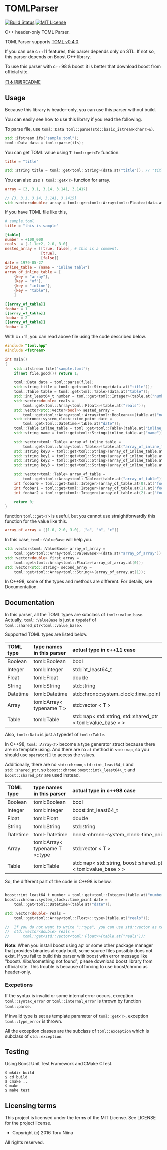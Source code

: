 TOMLParser
====

[![Build Status](https://travis-ci.org/ToruNiina/TOMLParser.svg?branch=travis)](https://travis-ci.org/ToruNiina/TOMLParser)
[![MIT License](http://img.shields.io/badge/license-MIT-blue.svg?style=flat)](LICENSE)

C++ header-only TOML Parser.

TOMLParser supports [TOML v0.4.0](http://github.com/toml-lang/toml/blob/master/README.md).

If you can use c++11 features, this parser depends only on STL.
If not so, this parser depends on Boost C++ library.

To use this parser with c++98 & boost, it is better that download boost from
official site.

[日本語版README](README_ja.md)

## Usage

Because this library is header-only, you can use this parser without build.

You can easily see how to use this library if you read the following.

To parse file, use ```toml::Data toml::parse(std::basic_istream<charT>&)```.

```cpp
std::ifstream ifs("sample.toml");
toml::Data data = toml::parse(ifs);
```

You can get TOML value using ```T toml::get<T>``` function.

```toml
title = "title"
```

```cpp
std::string title = toml::get<toml::String>(data.at("title")); // "title"
```

You can also use ```T toml::get<T>``` function for array.

```toml
array = [3, 3.1, 3.14, 3.141, 3.1415]
```

```cpp
// {3, 3.1, 3.14, 3.141, 3.1415}
std::vector<double> array = toml::get<toml::Array<toml::Float>>(data.at("array"));
```

If you have TOML file like this,

```toml
# sample.toml
title = "this is sample"

[table]
number = +100_000
reals  = [-1.1e+2, 2.0, 3.0]
nested_array = [[true, false], # this is a comment.
                [true],
                [false]]
date = 1979-05-27
inline_table = {name = "inline table"}
array_of_inline_table = [
    {key = "array"},
    {key = "of"},
    {key = "inline"},
    {key = "table"},
    ]

[[array_of_table]]
foobar = 1
[[array_of_table]]
foobar = 2
[[array_of_table]]
foobar = 3
```

With c++11, you can read above file using the code described below.

```cpp
#include "toml.hpp"
#include <fstream>

int main()
{
    std::ifstream file("sample.toml");
    if(not file.good()) return 1;

    toml::Data data = toml::parse(file);
    std::string title = toml::get<toml::String>(data.at("title"));
    toml::Table table = toml::get<toml::Table>(data.at("table"));
    std::int_least64_t number = toml::get<toml::Integer>(table.at("number");
    std::vector<double> reals =
        toml::get<toml::Array<toml::Float>>(table.at("reals"));
    std::vector<std::vector<bool>> nested_array =
        toml::get<toml::Array<toml::Array<toml::Boolean>>>(table.at("nested_array"));
    std::chrono::system_clock::time_point date =
        toml::get<toml::Datetime>(table.at("date"));
    toml::Table inline_table = toml::get<toml::Table>(table.at("inline_table"));
    std::string name = toml::get<toml::String>(inline_table.at("name"));

    std::vector<toml::Table> array_of_inline_table = 
        toml::get<toml::Array<toml::Table>>(table.at("array_of_inline_table"));
    std::string key0 = toml::get<toml::String>(array_of_inline_table.at(0).at("key"));
    std::string key1 = toml::get<toml::String>(array_of_inline_table.at(1).at("key"));
    std::string key2 = toml::get<toml::String>(array_of_inline_table.at(2).at("key"));
    std::string key3 = toml::get<toml::String>(array_of_inline_table.at(3).at("key"));

    std::vector<toml::Table> array_of_table = 
        toml::get<toml::Array<toml::Table>>(table.at("array_of_table"));
    int foobar0 = toml::get<toml::Integer>(array_of_table.at(0).at("foobar"));
    int foobar1 = toml::get<toml::Integer>(array_of_table.at(1).at("foobar"));
    int foobar2 = toml::get<toml::Integer>(array_of_table.at(2).at("foobar"));

    return 0;
}
```

function ```toml::get<T>``` is useful, but you cannot use straightforwardly
this function for the value like this.

```toml
array_of_array = [[1.0, 2.0, 3.0], ["a", "b", "c"]]
```

In this case, ```toml::ValueBase``` will help you.

```cpp
std::vector<toml::ValueBase> array_of_array =
    toml::get<toml::Array<toml::ValueBase>>(data.at("array_of_array"));
std::vector<double> first_array =
    toml::get<toml::Array<toml::Float>>(array_of_array.at(0));
std::vector<std::string> second_array =
    toml::get<toml::Array<toml::String>>(array_of_array.at(1));
```

In C++98, some of the types and methods are different.
For details, see Documentation.

## Documentation

In this parser, all the TOML types are subclass of ```toml::value_base```.
Actually, ```toml::ValueBase``` is just a ```typedef``` of ```toml::shared_ptr<toml::value_base>```.

Supported TOML types are listed below.

| TOML type | type names in this parser | actual type in c++11 case         |
|:----------|:---------------------|:---------------------------------------|
| Boolean   | toml::Boolean        | bool                                   |
| Integer   | toml::Integer        | std::int\_least64\_t                   |
| Float     | toml::Float          | double                                 |
| String    | toml::String         | std::string                            |
| Datetime  | toml::Datetime       | std::chrono::system\_clock::time\_point|
| Array     | toml::Array< typename T > | std::vector < T >                 |
| Table     | toml::Table          | std::map< std::string, std::shared\_ptr < toml::value\_base > > |

Also, ```toml::Data``` is just a typedef of ```toml::Table```.

In C++98, ```toml::Array<T>``` become a type generator struct because there are
no template using. And there are no ```at``` method in ```std::map```, so you 
should use ```operator[]``` to access the values.

Additionally, there are no ```std::chrono```, ```std::int_least64_t```
and ```std::shared_ptr```, so ```boost::chrono```  ```boost::int\_least64\_t```
and ```boost::shared_ptr``` are used instead.

| TOML type | type names in this parser | actual type in c++98 case         |
|:----------|:---------------------|:---------------------------------------|
| Boolean   | toml::Boolean        | bool                                   |
| Integer   | toml::Integer        | boost::int\_least64\_t                 |
| Float     | toml::Float          | double                                 |
| String    | toml::String         | std::string                            |
| Datetime  | toml::Datetime       | boost::chrono::system\_clock::time\_point|
| Array     | toml::Array< typename T >::type | std::vector < T >                 |
| Table     | toml::Table          | std::map< std::string, boost::shared\_ptr < toml::value\_base > > |

So, the different part of the code in C++98 is below.

```cpp

boost::int_least64_t number = toml::get<toml::Integer>(table.at("number");
boost::chrono::system_clock::time_point date =
    toml::get<toml::Datetime>(table.at("date"));

std::vector<double> reals =
    toml::get<toml::Array<toml::Float>::type>(table.at("reals"));

//  If you do not want to write "::type", you can use std::vector as toml::Array.
//  std::vector<double> reals =
//      toml::get<std::vector<toml::Float>>(table.at("reals"));
```

__Note__: When you install boost using apt or some other package manager
that provides binaries already built, some source files possibly does not exist.
If you fail to build this parser with boost with error message like
"boost/../libs/something not found", please download boost library from official site.
This trouble is because of forcing to use boost/chrono as header-only.

### Excpetions

If the syntax is invalid or some internal error occurs,
exception ```toml::syntax_error``` or ```toml::internal_error``` is thrown by
function ```toml::parse```.

If invalid type is set as template parameter of ```toml::get<T>```, 
exception ```toml::type_error``` is thrown.

All the exception classes are the subclass of ```toml::exception``` which is
subclass of ```std::exception```.

## Testing

Using Boost Unit Test Framework and CMake CTest.

```
$ mkdir build
$ cd build
$ cmake ..
$ make 
$ make test
```

## Licensing terms

This project is licensed under the terms of the MIT License.
See LICENSE for the project license.

- Copyright (c) 2016 Toru Niina

All rights reserved.
